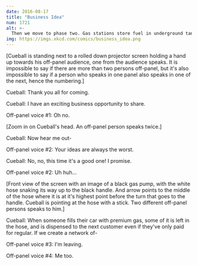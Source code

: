 ```yaml
---
date: 2016-08-17
title: "Business Idea"
num: 1721
alt: >-
  Then we move to phase two. Gas stations store fuel in underground tanks. Normally, these are inaccessible except via the pump. However, with hydraulic fracturing, we-- Wait! Come back!
img: https://imgs.xkcd.com/comics/business_idea.png
---
```

[Cueball is standing next to a rolled down projector screen holding a hand up towards his off-panel audience, one from the audience speaks. It is impossible to say if there are more than two persons off-panel, but it's also impossible to say if a person who speaks in one panel also speaks in one of the next, hence the numbering.]

Cueball: Thank you all for coming.

Cueball: I have an exciting business opportunity to share.

Off-panel voice #1: Oh no.

[Zoom in on Cueball's head. An off-panel person speaks twice.]

Cueball: Now hear me out-

Off-panel voice #2: Your ideas are always the worst.

Cueball: No, no, this time it's a good one! I promise.

Off-panel voice #2: Uh huh...

[Front view of the screen with an image of a black gas pump, with the white hose snaking its way up to the black handle. And arrow points to the middle of the hose where it is at it's highest point before the turn that goes to the handle. Cueball is pointing at the hose with a stick. Two different off-panel persons speaks to him.]

Cueball: When someone fills their car with premium gas, some of it is left in the hose, and is dispensed to the next customer even if they've only paid for regular. If we create a network of-

Off-panel voice #3: I'm leaving.

Off-panel voice #4: Me too.